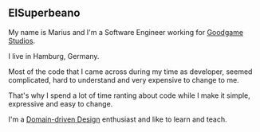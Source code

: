 ## ElSuperbeano

My name is Marius and I'm a Software Engineer working for [Goodgame Studios](http://www.goodgamestudios.com).

I live in Hamburg, Germany.

Most of the code that I came across during my time as developer, seemed complicated, hard to understand and very expensive to change to me.

That's why I spend a lot of time ranting about code while I make it simple, expressive and easy to change.

I'm a [Domain-driven Design](http://dddcommunity.org/) enthusiast and like to learn and teach.